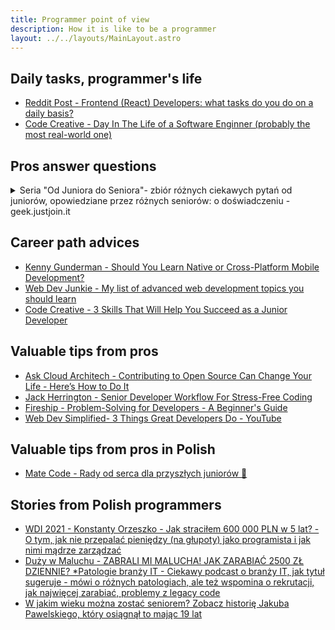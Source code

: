 ```yaml
---
title: Programmer point of view
description: How it is like to be a programmer
layout: ../../layouts/MainLayout.astro
---
```


## Daily tasks, programmer's life

- [Reddit Post - Frontend (React) Developers: what tasks do you do on a daily basis?](https://www.reddit.com/r/reactjs/comments/wkv6g4/frontendreact_developers_what_tasks_do_you_do_on/)
- [Code Creative - Day In The Life of a Software Enginner (probably the most real-world one)](https://www.youtube.com/watch?v=c5z85kfof6w)

## Pros answer questions

<details>

<summary>Seria "Od Juniora do Seniora"- zbiór różnych ciekawych pytań od juniorów, opowiedziane przez różnych seniorów: o doświadczeniu - geek.justjoin.it</summary>

- [Część 1](https://geek.justjoin.it/pytania-spolecznosc-it)
- [Część 2](https://geek.justjoin.it/pytania-od-juniora-do-seniora)
- [Część 3](https://geek.justjoin.it/od-juniora-do-seniora-spolecznosc)

</details>

## Career path advices

- [Kenny Gunderman - Should You Learn Native or Cross-Platform Mobile Development?](https://youtu.be/Mq_HS-o-v6o)
- [Web Dev Junkie - My list of advanced web development topics you should learn](https://www.youtube.com/watch?v=5PWXfjCCm1g)
- [Code Creative - 3 Skills That Will Help You Succeed as a Junior Developer](https://www.youtube.com/watch?v=I0Erp3w8qu4)

## Valuable tips from pros

- [Ask Cloud Architech - Contributing to Open Source Can Change Your Life - Here’s How to Do It](https://www.youtube.com/watch?v=CML6vfKjQss)
- [Jack Herrington - Senior Developer Workflow For Stress-Free Coding](https://www.youtube.com/watch?v=eAfUfKYcvBo)
- [Fireship - Problem-Solving for Developers - A Beginner's Guide](https://www.youtube.com/watch?v=UFc-RPbq8kg)
- [Web Dev Simplified- 3 Things Great Developers Do - YouTube](https://www.youtube.com/watch?v=VIfuvSTbzDc)

## Valuable tips from pros in Polish

- [Mate Code - Rady od serca dla przyszłych juniorów 👼](https://www.youtube.com/watch?v=KoEGAJBWjic)

## Stories from Polish programmers

- [WDI 2021 - Konstanty Orzeszko - Jak straciłem 600 000 PLN w 5 lat? - O tym, jak nie przepalać pieniędzy (na głupoty) jako programista i jak nimi mądrze zarządzać](https://www.youtube.com/watch?v=mGuSdLWV1pk)
- [Duży w Maluchu - ZABRALI MI MALUCHA! JAK ZARABIAĆ 2500 ZŁ DZIENNIE? \*Patologie branży IT - Ciekawy podcast o branży IT, jak tytuł sugeruje - mówi o różnych patologiach, ale też wspomina o rekrutacji, jak najwięcej zarabiać, problemy z legacy code](https://www.youtube.com/watch?v=aHffnGVK-Vs)
- [W jakim wieku można zostać seniorem? Zobacz historię Jakuba Pawelskiego, który osiągnął to mając 19 lat](https://geek.justjoin.it/mlody-senior-developer)
